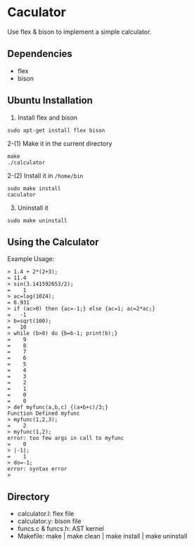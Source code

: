 Caculator
=========
Use flex & bison to implement a simple calculator.
## Dependencies
  - flex
  - bison

## Ubuntu Installation
  1. Install flex and bison
```
sudo apt-get install flex bison
 ```
  2-(1) Make it in the current directory
```
make
./calculator
```
  2-(2) Install it in `/home/bin`
```
sudo make install
caculator
```
  3. Uninstall it
```
sudo make uninstall
```

## Using the Calculator
Example Usage:
```
> 1.4 + 2*(2+3);
= 11.4
> sin(3.141592653/2);
=    1
> ac=log(1024);
= 6.931
> if (ac>0) then {ac=-1;} else {ac=1; ac=2*ac;} 
=   -1
> b=sqrt(100);
=   10
> while (b>0) do {b=b-1; print(b);}
=    9
=    8
=    7
=    6
=    5
=    4
=    3
=    2
=    1
=    0
=    0
> def myfunc(a,b,c) {(a+b+c)/3;}
Function Defined myfunc
> myfunc(1,2,3);
=    2
> myfunc(1,2);
error: too few args in call to myfunc
=    0
> |-1|;
=    1
> do=-1;
error: syntax error
> 
```
## Directory
  - calculator.l: flex file
  - calculator.y: bison file
  - funcs.c & funcs.h: AST kernel
  - Makefile: make | make clean | make install | make uninstall
